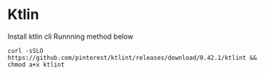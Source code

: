 # Ktlin
Install ktlin cli
Runnning method below

```
curl -sSLO https://github.com/pinterest/ktlint/releases/download/0.42.1/ktlint && chmod a+x ktlint
```